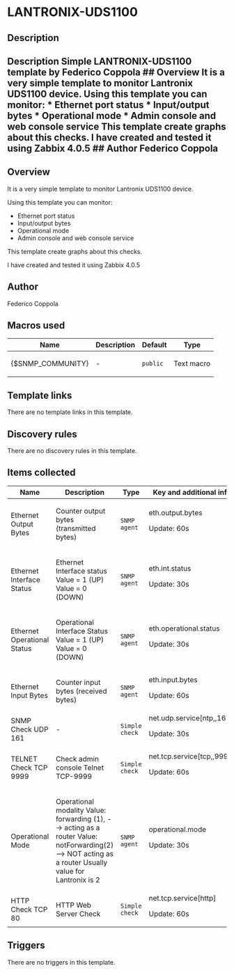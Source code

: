 # LANTRONIX-UDS1100

## Description

## Description Simple LANTRONIX-UDS1100 template by Federico Coppola ## Overview It is a very simple template to monitor Lantronix UDS1100 device. Using this template you can monitor: * Ethernet port status * Input/output bytes * Operational mode * Admin console and web console service This template create graphs about this checks. I have created and tested it using Zabbix 4.0.5 ## Author Federico Coppola 

## Overview

It is a very simple template to monitor Lantronix UDS1100 device.


Using this template you can monitor:


* Ethernet port status
* Input/output bytes
* Operational mode
* Admin console and web console service


This template create graphs about this checks.


I have created and tested it using Zabbix 4.0.5



## Author

Federico Coppola

## Macros used

|Name|Description|Default|Type|
|----|-----------|-------|----|
|{$SNMP_COMMUNITY}|<p>-</p>|`public`|Text macro|
## Template links

There are no template links in this template.

## Discovery rules

There are no discovery rules in this template.

## Items collected

|Name|Description|Type|Key and additional info|
|----|-----------|----|----|
|Ethernet Output Bytes|<p>Counter output bytes (transmitted bytes)</p>|`SNMP agent`|eth.output.bytes<p>Update: 60s</p>|
|Ethernet Interface Status|<p>Ethernet Interface status Value = 1 (UP) Value = 0 (DOWN)</p>|`SNMP agent`|eth.int.status<p>Update: 30s</p>|
|Ethernet Operational Status|<p>Operational Interface Status Value = 1 (UP) Value = 0 (DOWN)</p>|`SNMP agent`|eth.operational.status<p>Update: 30s</p>|
|Ethernet Input Bytes|<p>Counter input bytes (received bytes)</p>|`SNMP agent`|eth.input.bytes<p>Update: 60s</p>|
|SNMP Check UDP 161|<p>-</p>|`Simple check`|net.udp.service[ntp,,161]<p>Update: 30s</p>|
|TELNET Check TCP 9999|<p>Check admin console Telnet TCP-9999</p>|`Simple check`|net.tcp.service[tcp,,9999]<p>Update: 60s</p>|
|Operational Mode|<p>Operational modality Value: forwarding (1), --> acting as a router Value: notForwarding(2) --> NOT acting as a router Usually value for Lantronix is 2</p>|`SNMP agent`|operational.mode<p>Update: 30s</p>|
|HTTP Check TCP 80|<p>HTTP Web Server Check</p>|`Simple check`|net.tcp.service[http]<p>Update: 60s</p>|
## Triggers

There are no triggers in this template.

